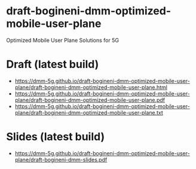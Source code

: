 # draft-bogineni-dmm-optimized-mobile-user-plane
Optimized Mobile User Plane Solutions for 5G

# Draft (latest build)
- https://dmm-5g.github.io/draft-bogineni-dmm-optimized-mobile-user-plane/draft-bogineni-dmm-optimized-mobile-user-plane.html
- https://dmm-5g.github.io/draft-bogineni-dmm-optimized-mobile-user-plane/draft-bogineni-dmm-optimized-mobile-user-plane.pdf
- https://dmm-5g.github.io/draft-bogineni-dmm-optimized-mobile-user-plane/draft-bogineni-dmm-optimized-mobile-user-plane.txt

# Slides (latest build)
- https://dmm-5g.github.io/draft-bogineni-dmm-optimized-mobile-user-plane/draft-bogineni-dmm-slides.pdf
